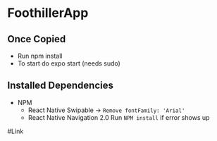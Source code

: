 # FoothillerApp

## Once Copied
- Run npm install
- To start do expo start (needs sudo)


## Installed Dependencies
- NPM
    - React Native Swipable -> `Remove fontFamily: 'Arial'`
    - React Native Navigation 2.0
Run `NPM install` if error shows up


#Link

